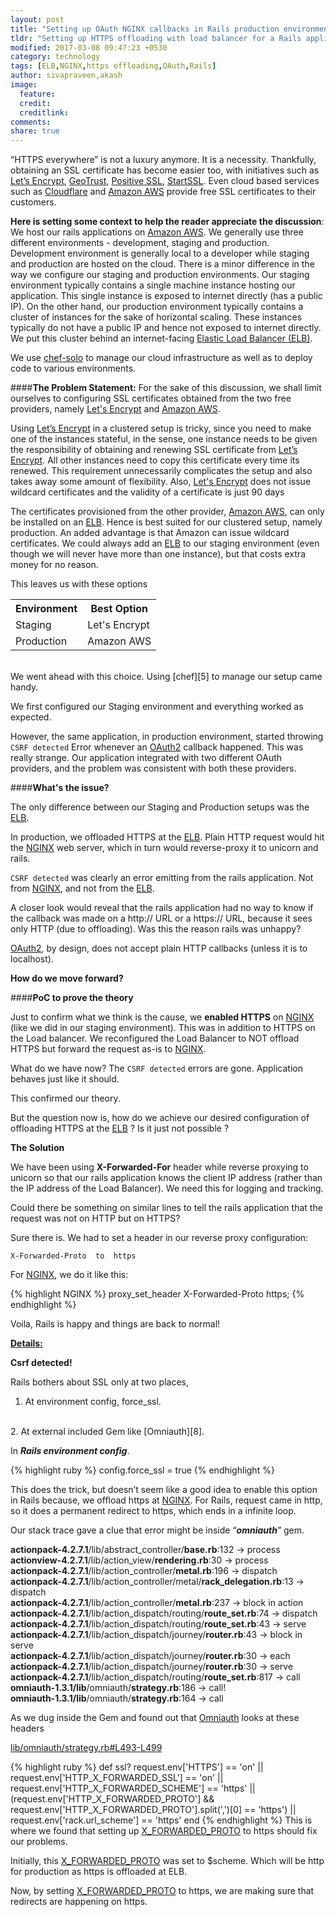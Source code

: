 ```yaml
---
layout: post
title: "Setting up OAuth NGINX callbacks in Rails production environment with load balancers and HTTPS offloading"
tldr: "Setting up HTTPS offloading with load balancer for a Rails application, OAuth may give <b>'CSRF detected'</b> errors"
modified: 2017-03-08 09:47:23 +0530
category: technology
tags: [ELB,NGINX,https offloading,OAuth,Rails]
author: sivapraveen,akash
image:
  feature: 
  credit: 
  creditlink: 
comments: 
share: true
---
```


“HTTPS everywhere” is not a luxury anymore. It is a necessity. Thankfully, obtaining an SSL certificate has become easier too, with initiatives such as [Let’s Encrypt][1], [GeoTrust][10], [Positive SSL][11], [StartSSL][12]. Even cloud based services such as [Cloudflare][2] and [Amazon AWS][3] provide free SSL certificates to their customers. 

<b>Here is setting some context to help the reader appreciate the discussion</b>:<br>
We host our rails applications on [Amazon AWS][3]. We generally use three different environments - development, staging and production. Development environment is generally local to a developer while staging and production are hosted on the cloud. There is a minor difference in the way we configure our staging and production environments. Our staging environment typically contains a single machine instance hosting our application. This single instance is exposed to internet directly (has a public IP). On the other hand, our production environment typically contains a cluster of instances for the sake of horizontal scaling. These instances typically do not have a public IP and hence not exposed to internet directly. We put this cluster behind an internet-facing [Elastic Load Balancer (ELB)][4].

We use [chef-solo][5] to manage our cloud infrastructure as well as to deploy code to various environments.

####**The Problem Statement:**
For the sake of this discussion, we shall limit ourselves to configuring SSL certificates obtained from the two free providers, namely [Let's Encrypt][1] and [Amazon AWS][3].

Using [Let’s Encrypt][1] in a clustered setup is tricky, since you need to make one of the instances stateful, in the sense, one instance needs to be given the responsibility of obtaining and renewing SSL certificate from [Let’s Encrypt][1]. All other instances need to copy this certificate every time its renewed. This requirement unnecessarily complicates the setup and also takes away some amount of flexibility. Also, [Let's Encrypt][1] does not issue wildcard certificates and the validity of a certificate is just 90 days

The certificates provisioned from the other provider, [Amazon AWS][3], can only be installed on an [ELB][4]. Hence is best suited for our clustered setup, namely production. An added advantage is that Amazon can issue wildcard certificates. We could always add an [ELB][4] to our staging environment (even though we will never have more than one instance), but that costs extra money for no reason. 

This leaves us with these options

<table class="custom_table">
  <tr>
    <th class="custom-t">Environment</th>
    <th class="custom-t">Best Option</th>
  </tr>
  <tr>
    <td class="custom-t">Staging</td>
    <td class="custom-t">Let's Encrypt</td>
  </tr>
  <tr>
    <td class="custom-t">Production</td>
    <td class="custom-t">Amazon AWS</td>
  </tr>
</table>
<br>
We went ahead with this choice. Using [chef][5] to manage our setup came handy.

We first configured our Staging environment and everything worked as expected. 

However, the same application, in production environment, started throwing `CSRF detected` Error whenever an [OAuth2][6] callback happened. This was really strange. Our application integrated with two different OAuth providers, and the problem was consistent with both these providers.
 
####**What's the issue?**

The only difference between our Staging and Production setups was the [ELB][4]. 

In production, we offloaded HTTPS at the [ELB][4]. Plain HTTP request would hit the [NGINX][7] web server, which in turn would reverse-proxy it to unicorn and rails.

`CSRF detected` was clearly an error emitting from the rails application. Not from [NGINX][7], and not from the [ELB][4].

A closer look would reveal that the rails application had no way to know if the callback was made on a http:// URL or a https:// URL, because it sees only HTTP (due to offloading).  Was this the reason rails was unhappy? 

[OAuth2][6], by design, does not accept plain HTTP callbacks (unless it is to localhost).

**How do we move forward?**

####**PoC to prove the theory**

Just to confirm what we think is the cause, we <b>enabled HTTPS</b> on [NGINX][7] (like we did in our staging environment). This was in addition to HTTPS on the Load balancer. We reconfigured the Load Balancer to NOT offload HTTPS but forward the request as-is to [NGINX][7].

What do we have now? The `CSRF detected` errors are gone. Application behaves just like it should.

This confirmed our theory. 

But the question now is, how do we achieve our desired configuration of offloading HTTPS at the [ELB][4] ? Is it just not possible ? 

**The Solution**

We have been using <b>X-Forwarded-For</b> header while reverse proxying to unicorn so that our rails application knows the client IP address (rather than the IP address of the Load Balancer). We need this for logging and tracking.

Could there be something on similar lines to tell the rails application that the request was not on HTTP but on HTTPS?

Sure there is. We had to set a header in our reverse proxy configuration:

    X-Forwarded-Proto  to  https

For [NGINX][7], we do it like this:

{% highlight NGINX %}
  proxy_set_header X-Forwarded-Proto https;
{% endhighlight %}

Voila, Rails is happy and things are back to normal!

**<u>Details:</u>**

**Csrf detected!**

Rails bothers about SSL only at two places, 
<br>
1. At environment config, force_ssl.
<br>
2. At external included Gem like [Omniauth][8]. 
<br>

In ***Rails environment config***.

{% highlight ruby %}
  config.force_ssl = true
{% endhighlight %}

This does the trick, but doesn’t seem like a good idea to enable this option in Rails because, we offload https at [NGINX][7]. For Rails, request came in http, so it does a permanent redirect to https, which ends in a infinite loop.

Our stack trace gave a clue that error might be inside <q>***omniauth***</q> gem.

<div class="back-trace-div">
    <span class="back-trace-row"><b>actionpack-4.2.7.1</b>/lib/abstract_controller/<b>base.rb</b>:132 → process</span><br>
    <span class="back-trace-row"><b>actionview-4.2.7.1</b>/lib/action_view/<b>rendering.rb</b>:30 → process</span><br>
    <span class="back-trace-row"><b>actionpack-4.2.7.1</b>/lib/action_controller/<b>metal.rb</b>:196 → dispatch</span><br>
    <span class="back-trace-row"><b>actionpack-4.2.7.1</b>/lib/action_controller/metal/<b>rack_delegation.rb</b>:13 → dispatch</span><br>
    <span class="back-trace-row"><b>actionpack-4.2.7.1</b>/lib/action_controller/<b>metal.rb</b>:237 → block in action</span><br>
    <span class="back-trace-row"><b>actionpack-4.2.7.1</b>/lib/action_dispatch/routing/<b>route_set.rb</b>:74 → dispatch</span><br>
    <span class="back-trace-row"><b>actionpack-4.2.7.1</b>/lib/action_dispatch/routing/<b>route_set.rb</b>:43 → serve</span><br>
    <span class="back-trace-row"><b>actionpack-4.2.7.1</b>/lib/action_dispatch/journey/<b>router.rb</b>:43 → block in serve</span><br>
    <span class="back-trace-row"><b>actionpack-4.2.7.1</b>/lib/action_dispatch/journey/<b>router.rb</b>:30 → each</span><br>
    <span class="back-trace-row"><b>actionpack-4.2.7.1</b>/lib/action_dispatch/journey/<b>router.rb</b>:30 → serve</span><br>
    <span class="back-trace-row"><b>actionpack-4.2.7.1</b>/lib/action_dispatch/routing/<b>route_set.rb</b>:817 → call</span><br>
    <span class="back-trace-row"><b>omniauth-1.3.1/lib</b>/omniauth/<b>strategy.rb</b>:186 → call!</span><br>
    <span class="back-trace-row"><b>omniauth-1.3.1/lib</b>/omniauth/<b>strategy.rb</b>:164 → call</span><br>
</div>

As we dug inside the Gem and found out that [Omniauth][8] looks at these headers

<a href="https://github.com/intridea/omniauth/blob/ed1f9a8994e6b660e2eed3f85bb87c81229480fa/lib/omniauth/strategy.rb#L493-L499" target="_blank" >lib/omniauth/strategy.rb#L493-L499</a>

{% highlight ruby %}
def ssl?
  request.env['HTTPS'] == 'on' ||
  request.env['HTTP_X_FORWARDED_SSL'] == 'on' ||
  request.env['HTTP_X_FORWARDED_SCHEME'] == 'https' ||
  (request.env['HTTP_X_FORWARDED_PROTO'] && request.env['HTTP_X_FORWARDED_PROTO'].split(',')[0] == 'https') ||
  request.env['rack.url_scheme'] == 'https'
end
{% endhighlight %}
This is where we found that setting up [X_FORWARDED_PROTO][9] to https should fix our problems. 

Initially, this [X_FORWARDED_PROTO][9] was set to $scheme. Which will be http for production as https is offloaded at ELB. 

Now, by setting [X_FORWARDED_PROTO][9] to https, we are making sure that redirects are happening on https.


[1]: https://letsencrypt.org/
[2]: https://www.cloudflare.com/
[3]: https://aws.amazon.com/
[4]: https://aws.amazon.com/elasticloadbalancing/
[5]: https://docs.chef.io/chef_solo.html
[6]: https://oauth.net/2/
[7]: https://www.nginx.com/resources/wiki/
[8]: https://github.com/omniauth/omniauth
[9]: https://developer.mozilla.org/en-US/docs/Web/HTTP/Headers/X-Forwarded-Proto
[10]: https://www.geotrust.com/ssl/free-ssl-certificate/
[11]: https://www.positivessl.com/
[12]: https://www.startssl.com/